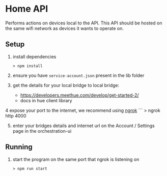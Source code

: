 # Home API

Performs actions on devices local to the API. This API should be hosted on the same wifi network as devices it wants to operate on.

## Setup
1. install dependencies
	```
	> npm install
	```

2. ensure you have `service-account.json` present in the lib folder

3. get the details for your local bridge to local bridge:
	- https://developers.meethue.com/develop/get-started-2/
	- docs in hue client library

4 expose your port to the internet, we recommend using [ngrok](https://ngrok.com/)
	```
	> ngrok http 4000

5. enter your bridges details and internet url on the Account / Settings page in the orchestration-ui


## Running

1. start the program on the same port that ngrok is listening on
	```
	> npm run start
	```
